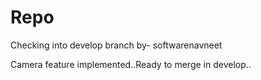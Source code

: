 # Repo

Checking into develop branch by- softwarenavneet

Camera feature implemented..Ready to merge in develop..